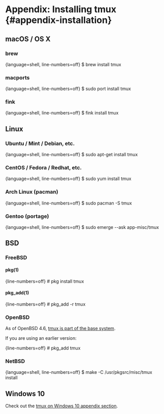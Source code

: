 # Appendix: Installing tmux {#appendix-installation}

## macOS / OS X

### brew

{language=shell, line-numbers=off}
    $ brew install tmux

### macports

{language=shell, line-numbers=off}
    $ sudo port install tmux

### fink

{language=shell, line-numbers=off}
    $ fink install tmux

## Linux

### Ubuntu / Mint / Debian, etc.

{language=shell, line-numbers=off}
    $ sudo apt-get install tmux

### CentOS / Fedora / Redhat, etc.

{language=shell, line-numbers=off}
    $ sudo yum install tmux

### Arch Linux (pacman)

{language=shell, line-numbers=off}
    $ sudo pacman -S tmux 

### Gentoo (portage)

{language=shell, line-numbers=off}
    $ sudo emerge --ask app-misc/tmux

## BSD

### FreeBSD

#### pkg(1)

{line-numbers=off}
    # pkg install tmux

#### pkg_add(1)

{line-numbers=off}
    # pkg_add -r tmux

### OpenBSD

As of OpenBSD 4.6, [tmux is part of the base system](https://www.openbsd.org/46.html).

If you are using an earlier version:

{line-numbers=off}
    # pkg_add tmux

### NetBSD

{language=shell, line-numbers=off}
    $ make -C /usr/pkgsrc/misc/tmux install

## Windows 10

Check out the [tmux on Windows 10 appendix section](#appendix-windows-bash).
